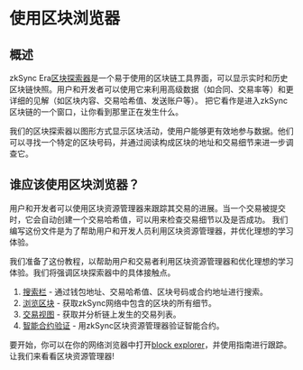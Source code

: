 # 使用区块浏览器

## 概述

zkSync Era[区块探索器](https://explorer.zksync.io/)是一个易于使用的区块链工具界面，可以显示实时和历史区块链快照。用户和开发者可以使用它来利用高级数据（如合同、交易率等）和更详细的见解（如区块内容、交易哈希值、发送账户等）。
把它看作是进入zkSync区块链的一个窗口，让你看到那里正在发生什么。

我们的区块探索器以图形方式显示区块活动，使用户能够更有效地参与数据。他们可以寻找一个特定的区块号码，并通过阅读构成区块的地址和交易细节来进一步调查它。

## 谁应该使用区块浏览器？

用户和开发者可以使用区块资源管理器来跟踪其交易的进展。当一个交易被提交时，它会自动创建一个交易哈希值，可以用来检查交易细节以及是否成功。
我们编写这份文件是为了帮助用户和开发人员利用区块资源管理器，并优化理想的学习体验。

我们准备了这份教程，以帮助用户和交易者利用区块资源管理器和优化理想的学习体验。我们将强调区块探索器中的具体接触点。

1. [搜索栏](./search.md) - 通过钱包地址、交易哈希值、区块号码或合约地址进行搜索。
2. [浏览区块](./block-view.md) - 获取zkSync网络中包含的区块的所有细节。
3. [交易视图](./block-view.md#transactions) - 获取并分析链上发生的交易列表。
4. [智能合约验证](./contract-verification.md) - 用zkSync区块资源管理器验证智能合约。

要开始，你可以在你的网络浏览器中打开[block explorer](https://explorer.zksync.io/)，并使用指南进行跟踪。
让我们来看看区块资源管理器!
